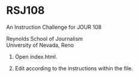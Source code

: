 # RSJ108 
An Instruction Challenge for JOUR 108  

Reynolds School of Journalism  
University of Nevada, Reno


1. Open index.html.

2. Edit according to the instructions within the file.
